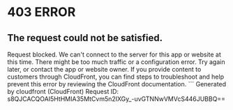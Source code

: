 # 403 ERROR

## The request could not be satisfied.

Request blocked. We can't connect to the server for this app or website at this time. There might be too much traffic or a configuration error. Try again later, or contact the app or website owner. If you provide content to customers through CloudFront, you can find steps to troubleshoot and help prevent this error by reviewing the CloudFront documentation. ```
Generated by cloudfront (CloudFront)
Request ID: s8QJCACQOAI5HtHMIA35MtCvm5n2IXGy_-uvGTNNwVMVcS446JUBBQ==

```

